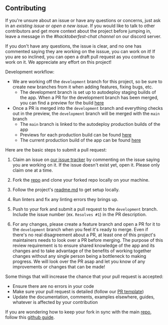 ## Contributing

If you're unsure about an issue or have any questions or concerns, just ask in an *existing issue* or *open a new issue*. If you would like to talk to other contributors and get more context about the project before jumping in, leave a message in the *#hacktoberfest-chat channel* on our discord server.

If you don't have any questions, the issue is clear, and no one has commented saying they are working on the isssue, you can work on it! If you are so inclined, you can open a draft pull request as you continue to work on it. We appreciate any effort on this project!

Development workflow:

* We are working off the ```development``` branch for this project, so be sure to create new branches from it when adding features, fixing bugs, etc.
  * The development branch is set up to autodeploy staging builds of the app. When a PR for the development branch has been merged, you can find a preview for the build [here](https://github.com/Self-Taught-Software-Developers/restaurant-menu-viewer/deployments/activity_log?environment=Preview)
* Once a PR is merged into the ```development``` branch and everything checks out in the preview, the ```development``` branch will be merged with the ```main``` branch
  * The ```main``` branch is linked to the autodeploy production builds of the app
  * Previews for each production build can be found [here](https://github.com/Self-Taught-Software-Developers/restaurant-menu-viewer/deployments/activity_log?environment=Production)
  * The current production build of the app can be found [here](https://restaurant-menu-viewer.vercel.app/)

Here are the basic steps to submit a pull request:

1. Claim an issue on [our issue tracker][issues] by commenting on the issue saying you are working on it. If the issue doesn't exist yet, open it. Please only claim one at a time.

1. Fork the [repo] and clone your forked repo locally on your machine.

1. Follow the project's [readme.md](https://github.com/Self-Taught-Software-Developers/restaurant-menu-viewer/blob/main/README.md) to get setup locally.

1. Run linters and fix any linting errors they brings up.

1. Push to your fork and submit a pull request to the ```development``` branch. Include the issue number (ex. `Resolves #1`) in the PR description.

1. For any changes, please create a feature branch and open a PR for it to the ```development``` branch when you feel it's ready to merge. Even if there's no real disagreement about a PR, at least one of this project's maintainers needs to look over a PR before merging. The purpose of this review requirement is to ensure shared knowledge of the app and its changes and to take advantage of the benefits of working together changes without any single person being a bottleneck to making progress. We will look over the PR asap and let you know of any improvements or changes that can be made!

Some things that will increase the chance that your pull request is accepted:

* Ensure there are no errors in your code
* Make sure your pull request is detailed (follow our [PR template](https://github.com/Self-Taught-Software-Developers/restaurant-menu-viewer/blob/main/.github/pull_request_template.md))
* Update the documentation, comments, examples elsewhere, guides, whatever is affected by your contribution

If you are wondering how to keep your fork in sync with the main [repo], follow this [github guide](https://help.github.com/en/github/collaborating-with-issues-and-pull-requests/syncing-a-fork).

[issues]: https://github.com/Self-Taught-Software-Developers/restaurant-menu-viewer/issues
[repo]: https://github.com/Self-Taught-Software-Developers/restaurant-menu-viewer
